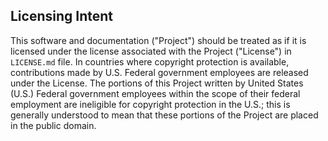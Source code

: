 ## Licensing Intent 

This software and documentation ("Project") should be treated as if it is licensed under the license associated with the Project ("License") in `LICENSE.md` file. In countries where copyright protection is available, contributions made by U.S. Federal government employees are released under the License. The portions of this Project written by United States (U.S.) Federal government employees within the scope of their federal employment are ineligible for copyright protection in the U.S.; this is generally understood to mean that these portions of the Project are placed in the public domain.
